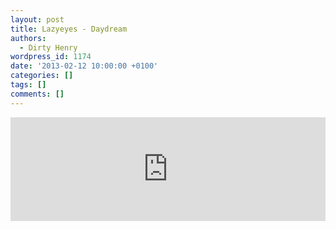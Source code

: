 ```yaml
---
layout: post
title: Lazyeyes - Daydream
authors:
  - Dirty Henry
wordpress_id: 1174
date: '2013-02-12 10:00:00 +0100'
categories: []
tags: []
comments: []
---
```

<iframe width="100%" height="166" scrolling="no" frameborder="no" src="https://w.soundcloud.com/player/?url=http%3A%2F%2Fapi.soundcloud.com%2Ftracks%2F67443576"></iframe>
